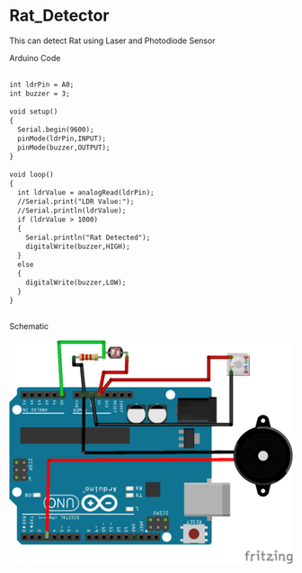 # Rat_Detector
This can detect Rat using Laser and Photodiode Sensor

Arduino Code

<pre>
<code>
int ldrPin = A0;
int buzzer = 3;

void setup() 
{
  Serial.begin(9600);
  pinMode(ldrPin,INPUT);
  pinMode(buzzer,OUTPUT);
}

void loop() 
{
  int ldrValue = analogRead(ldrPin);
  //Serial.print("LDR Value:");
  //Serial.println(ldrValue);
  if (ldrValue > 1000)
  {
    Serial.println("Rat Detected");
    digitalWrite(buzzer,HIGH);
  }
  else
  {
    digitalWrite(buzzer,LOW);
  }
}
</code>
</pre>

<p>Schematic</p>

<img src = "https://github.com/abhisheksharma1310/Rat_Detector/blob/main/Rat%20Detector.png">
